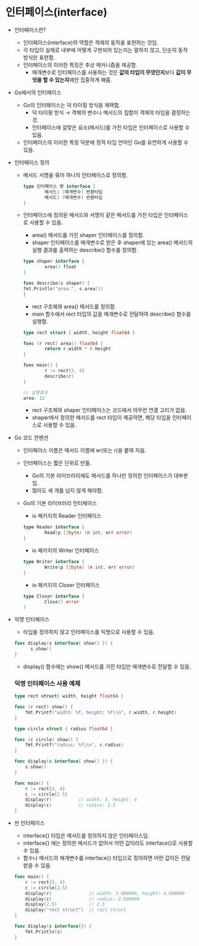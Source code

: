# 인터페이스(interface)

- 인터페이스란?

  - 인터페이스(interface)의 역할은 객체의 동작을 표현하는 것임.
  - 각 타입이 실제로 내부에 어떻게 구현되어 있는지는 말하지 않고, 단순히 동작 방식만 표현함.
  - 인터페이스의 이러한 특징은 추상 메커니즘을 제공함.
    - 매개변수로 인터페이스를 사용하는 것은 **값의 타입이 무엇인지**보다 **값이 무엇을 할 수 있는지**에만 집중하게 해줌.

- Go에서의 인터페이스

  - Go의 인터페이스는 덕 타이핑 방식을 채택함.
    - 덕 타이핑 방식 → 객체의 변수나 메서드의 집합이 객체의 타입을 결정하는 것.
    - 인터페이스에 걸맞은 요소(메서드)를 가진 타입은 인터페이스로 사용할 수 있음.
  - 인터페이스의 이러한 특징 덕분에 정적 타입 언어인 Go를 유연하게 사용할 수 있음.

- 인터페이스 정의

  - 메서드 서명을 묶어 하나의 인터페이스로 정의함.

    ```go
    type 인터페이스 명 interface {
    		메서드1 (매개변수) 반환타입
    		메서드2 (매개변수) 반환타입
    }
    ```

  - 인터페이스에 정의된 메서드와 서명이 같은 메서드를 가진 타입은 인터페이스로 사용할 수 있음.

    - area() 메서드를 가진 shaper 인터페이스를 정의함.
    - shaper 인터페이스를 매개변수로 받은 후 shaper에 있는 area() 메서드의 실행 결과를 출력하는 describe() 함수를 정의함.

    ```go
    type shaper interface {
    		area() float
    }
    
    func describe(s shaper) {
    fmt.Println("area:", s.area())
    }
    ```

    - rect 구조체와 area() 메서드를 정의함.
    - main 함수에서 rect 타입의 값을 매개변수로 전달하여 describe() 함수를 실행함.

    ```go
    type rect struct { width, height float64 }
    
    func (r rect) area() float64 {
    		return r.width * r.height
    }
    
    func main() {
    		r := rect{3, 4}
    		describe(r)
    }
    
    // 실행결과
    area: 12
    ```

    - rect 구조체와 shaper 인터페이스는 코드에서 아무런 연결 고리가 없음.
    - shaper에서 정의한 메서드를 rect 타입이 제공하면, 해당 타입을 인터페이스로 사용할 수 있음.

- Go 코드 컨벤션

  - 인터페이스 이름은 메서드 이름에 er(또는 r)을 붙여 지음.

  - 인터페이스는 짧은 단위로 만듦.

    - Go의 기본 라이브러리에도 메서드를 하나만 정의한 인터페이스가 대부분임.
    - 많아도 세 개를 넘지 않게 해야함.

  - Go의 기본 라이브러리 인터페이스

    - io  패키지의 Reader 인터페이스

    ```go
    type Reader interface {
    		Read(p []byte) (n int, err error)
    }
    ```

    - io 패키지의 Writer 인터페이스

    ```go
    type Writer interface {
    		Write(p []byte) (n int, err error)
    }
    ```

    - io 패키지의 Closer 인터페이스

    ```go
    type Closer interface {
    		Close() error
    }
    ```

- 익명 인터페이스

  - 타입을 정의하지 않고 인터페이스를 익명으로 사용할 수 있음.

  ```go
  func display(s interface{ show() }) {
  		s.show()
  }
  ```

  - display() 함수에는 show() 메서드를 가진 타입만 매개변수로 전달할 수 있음.

  ### 익명 인터페이스 사용 예제

  ```go
  type rect struct{ width, height float64 }
  
  func (r rect) show() {
      fmt.Printf("width: %f, height: %f\\n", r.width, r.height)
  }
  
  type circle struct { radius float64 }
  
  func (c circle) show() {
      fmt.Printf("radius: %f\\n", c.radius)
  }
  
  func display(s interface{ show() }) {
      s.show()
  }
  
  func main() {
      r := rect{3, 4}
      c := circle{2.5}
      display(r)          // width: 3, height: 4
      display(c)          // radius: 2.5
  }
  ```

- 빈 인터페이스

  - interface{} 타입은 메서드를 정의하지 않은 인터페이스임.
  - interface{} 에는 정의한 메서드가 없어서 어떤 값이라도 interface{}로 사용할 수 있음.
  - 함수나 메서드의 매개변수를 interface{} 타입으로 정의하면 어떤 값이든 전달받을 수 있음.

  ```go
  func main() {
      r := rect{3, 4}
      c := circle{2.5}
      display(r)              // width: 3.000000, height: 4.000000
      display(c)              // radius: 2.500000
      display(2.5)            // 2.5
      display("rect struct")  // rect struct
  }
  
  func display(s interface{}) {
      fmt.Println(s)
  }
  ```